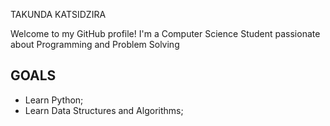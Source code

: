 TAKUNDA KATSIDZIRA

Welcome to my GitHub profile! I'm a Computer Science Student passionate about Programming and Problem Solving

## GOALS
*  Learn Python;
*  Learn Data Structures and Algorithms;